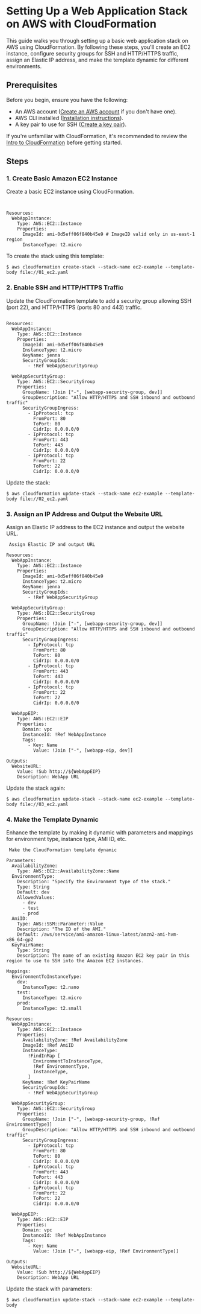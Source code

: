 <!DOCTYPE html>
<html lang="en">
<head>
  <meta charset="UTF-8">
  <meta name="viewport" content="width=device-width, initial-scale=1.0">
</head>
<body>

  <h1>Setting Up a Web Application Stack on AWS with CloudFormation</h1>

  <p>This guide walks you through setting up a basic web application stack on AWS using CloudFormation. By following these steps, you'll create an EC2 instance, configure security groups for SSH and HTTP/HTTPS traffic, assign an Elastic IP address, and make the template dynamic for different environments.</p>

  <h2>Prerequisites</h2>

  <p>Before you begin, ensure you have the following:</p>
  <ul>
    <li>An AWS account (<a href="https://aws.amazon.com/free/">Create an AWS account</a> if you don't have one).</li>
    <li>AWS CLI installed (<a href="https://docs.aws.amazon.com/cli/latest/userguide/cli-configure-quickstart.html">Installation instructions</a>).</li>
    <li>A key pair to use for SSH (<a href="https://docs.aws.amazon.com/AWSEC2/latest/UserGuide/ec2-key-pairs.html">Create a key pair</a>).</li>
  </ul>

  <p>If you're unfamiliar with CloudFormation, it's recommended to review the <a href="#intro-to-cloudformation">Intro to CloudFormation</a> before getting started.</p>

  <h2>Steps</h2>

  <h3>1. Create Basic Amazon EC2 Instance</h3>

  <p>Create a basic EC2 instance using CloudFormation.</p>

  <pre><code>

Resources:
  WebAppInstance:
    Type: AWS::EC2::Instance
    Properties:
      ImageId: ami-0d5eff06f840b45e9 # ImageID valid only in us-east-1 region
      InstanceType: t2.micro
</code></pre>

  <p>To create the stack using this template:</p>

  <pre><code>$ aws cloudformation create-stack --stack-name ec2-example --template-body file://01_ec2.yaml
</code></pre>

  <h3>2. Enable SSH and HTTP/HTTPS Traffic</h3>

  <p>Update the CloudFormation template to add a security group allowing SSH (port 22), and HTTP/HTTPS (ports 80 and 443) traffic.</p>

  <pre><code>
Resources:
  WebAppInstance:
    Type: AWS::EC2::Instance
    Properties:
      ImageId: ami-0d5eff06f840b45e9
      InstanceType: t2.micro
      KeyName: jenna
      SecurityGroupIds:
        - !Ref WebAppSecurityGroup

  WebAppSecurityGroup:
    Type: AWS::EC2::SecurityGroup
    Properties:
      GroupName: !Join ["-", [webapp-security-group, dev]]
      GroupDescription: "Allow HTTP/HTTPS and SSH inbound and outbound traffic"
      SecurityGroupIngress:
        - IpProtocol: tcp
          FromPort: 80
          ToPort: 80
          CidrIp: 0.0.0.0/0
        - IpProtocol: tcp
          FromPort: 443
          ToPort: 443
          CidrIp: 0.0.0.0/0
        - IpProtocol: tcp
          FromPort: 22
          ToPort: 22
          CidrIp: 0.0.0.0/0
</code></pre>

  <p>Update the stack:</p>

  <pre><code>$ aws cloudformation update-stack --stack-name ec2-example --template-body file://02_ec2.yaml
</code></pre>

  <h3>3. Assign an IP Address and Output the Website URL</h3>

  <p>Assign an Elastic IP address to the EC2 instance and output the website URL.</p>

  <pre><code> Assign Elastic IP and output URL

Resources:
  WebAppInstance:
    Type: AWS::EC2::Instance
    Properties:
      ImageId: ami-0d5eff06f840b45e9
      InstanceType: t2.micro
      KeyName: jenna
      SecurityGroupIds:
        - !Ref WebAppSecurityGroup

  WebAppSecurityGroup:
    Type: AWS::EC2::SecurityGroup
    Properties:
      GroupName: !Join ["-", [webapp-security-group, dev]]
      GroupDescription: "Allow HTTP/HTTPS and SSH inbound and outbound traffic"
      SecurityGroupIngress:
        - IpProtocol: tcp
          FromPort: 80
          ToPort: 80
          CidrIp: 0.0.0.0/0
        - IpProtocol: tcp
          FromPort: 443
          ToPort: 443
          CidrIp: 0.0.0.0/0
        - IpProtocol: tcp
          FromPort: 22
          ToPort: 22
          CidrIp: 0.0.0.0/0

  WebAppEIP:
    Type: AWS::EC2::EIP
    Properties:
      Domain: vpc
      InstanceId: !Ref WebAppInstance
      Tags:
        - Key: Name
          Value: !Join ["-", [webapp-eip, dev]]

Outputs:
  WebsiteURL:
    Value: !Sub http://${WebAppEIP}
    Description: WebApp URL
</code></pre>

  <p>Update the stack again:</p>

  <pre><code>$ aws cloudformation update-stack --stack-name ec2-example --template-body file://03_ec2.yaml
</code></pre>

  <h3>4. Make the Template Dynamic</h3>

  <p>Enhance the template by making it dynamic with parameters and mappings for environment type, instance type, AMI ID, etc.</p>

  <pre><code> Make the CloudFormation template dynamic

Parameters:
  AvailabilityZone:
    Type: AWS::EC2::AvailabilityZone::Name
  EnvironmentType:
    Description: "Specify the Environment type of the stack."
    Type: String
    Default: dev
    AllowedValues:
      - dev
      - test
      - prod
  AmiID:
    Type: AWS::SSM::Parameter::Value<AWS::EC2::Image::Id>
    Description: "The ID of the AMI."
    Default: /aws/service/ami-amazon-linux-latest/amzn2-ami-hvm-x86_64-gp2
  KeyPairName:
    Type: String
    Description: The name of an existing Amazon EC2 key pair in this region to use to SSH into the Amazon EC2 instances.

Mappings:
  EnvironmentToInstanceType:
    dev:
      InstanceType: t2.nano
    test:
      InstanceType: t2.micro
    prod:
      InstanceType: t2.small

Resources:
  WebAppInstance:
    Type: AWS::EC2::Instance
    Properties:
      AvailabilityZone: !Ref AvailabilityZone
      ImageId: !Ref AmiID
      InstanceType:
        !FindInMap [
          EnvironmentToInstanceType,
          !Ref EnvironmentType,
          InstanceType,
        ]
      KeyName: !Ref KeyPairName
      SecurityGroupIds:
        - !Ref WebAppSecurityGroup

  WebAppSecurityGroup:
    Type: AWS::EC2::SecurityGroup
    Properties:
      GroupName: !Join ["-", [webapp-security-group, !Ref EnvironmentType]]
      GroupDescription: "Allow HTTP/HTTPS and SSH inbound and outbound traffic"
      SecurityGroupIngress:
        - IpProtocol: tcp
          FromPort: 80
          ToPort: 80
          CidrIp: 0.0.0.0/0
        - IpProtocol: tcp
          FromPort: 443
          ToPort: 443
          CidrIp: 0.0.0.0/0
        - IpProtocol: tcp
          FromPort: 22
          ToPort: 22
          CidrIp: 0.0.0.0/0

  WebAppEIP:
    Type: AWS::EC2::EIP
    Properties:
      Domain: vpc
      InstanceId: !Ref WebAppInstance
      Tags:
        - Key: Name
          Value: !Join ["-", [webapp-eip, !Ref EnvironmentType]]

Outputs:
  WebsiteURL:
    Value: !Sub http://${WebAppEIP}
    Description: WebApp URL
</code></pre>

  <p>Update the stack with parameters:</p>

  <pre><code>$ aws cloudformation update-stack --stack-name ec2-example --template-body

